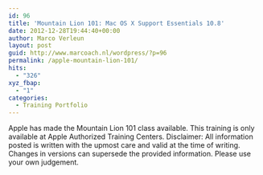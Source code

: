 ```yaml
---
id: 96
title: 'Mountain Lion 101: Mac OS X Support Essentials 10.8'
date: 2012-12-28T19:44:40+00:00
author: Marco Verleun
layout: post
guid: http://www.marcoach.nl/wordpress/?p=96
permalink: /apple-mountain-lion-101/
hits:
  - "326"
xyz_fbap:
  - "1"
categories:
  - Training Portfolio
---
```

Apple has made the Mountain Lion 101 class available. This training is only available at Apple Authorized Training Centers. Disclaimer: All information posted is written with the upmost care and valid at the time of writing. Changes in versions can supersede the provided information. Please use your own judgement.